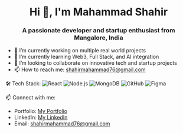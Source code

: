 <h1 align="center">Hi 👋, I'm Mahammad Shahir</h1>
<h3 align="center">A passionate developer and startup enthusiast from Mangalore, India</h3>

- 🔭 I’m currently working on multiple real world projects
- 🌱 I’m currently learning Web3, Full Stack, and AI integration
- 👯 I’m looking to collaborate on innovative tech and startup projects
- 📫 How to reach me: shahirmahammad76@gmail.com

 🛠 Tech Stack:
![React](https://img.shields.io/badge/-React-black?style=flat-square&logo=react)
![Node.js](https://img.shields.io/badge/-Node.js-black?style=flat-square&logo=Node.js)
![MongoDB](https://img.shields.io/badge/-MongoDB-black?style=flat-square&logo=mongodb)
![GitHub](https://img.shields.io/badge/-GitHub-black?style=flat-square&logo=github)
![Figma](https://img.shields.io/badge/-Figma-black?style=flat-square&logo=figma)

 📫 Connect with me:
- Portfolio: [My Portfolio](https://your-portfolio-link.com](https://mahammadshahir.github.io/Resume-web-page/))
- LinkedIn: [My LinkedIn](www.linkedin.com/in/shahir-mahammad-05307b256)
- Email: shahirmahammad76@gmail.com

